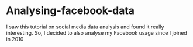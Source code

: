 # Analysing-facebook-data
I saw this tutorial on social media data analysis and found it really interesting. So, I decided to also analyse my Facebook usage since I joined in 2010
